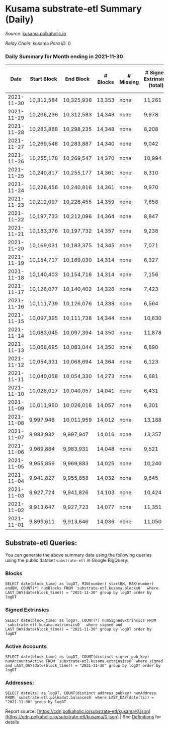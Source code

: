 # Kusama substrate-etl Summary (Daily)

_Source_: [kusama.polkaholic.io](https://kusama.polkaholic.io)

*Relay Chain*: kusama
*Para ID*: 0



### Daily Summary for Month ending in 2021-11-30


| Date | Start Block | End Block | # Blocks | # Missing | # Signed Extrinsics (total) | # Active Accounts | # Addresses with Balances | # Events | # Transfers | # XCM Transfers In | # XCM Transfers Out |
| ---- | ----------- | --------- | -------- | --------- | --------------------------- | ----------------- | ------------------------- | -------- | ----------- | ------------------ | ------------------- |
| 2021-11-30 | 10,312,584 | 10,325,936 | 13,353 | none  | 11,261 | 5,113 | 222,747 | 409,765 | 8,637 ($131,521,071.44) | 180 ($924,093.38) | 138  |
| 2021-11-29 | 10,298,236 | 10,312,583 | 14,348 | none  | 9,678 | 3,959 |  | 408,874 | 6,430 ($28,376,266.30) | 153 ($1,688,524.75) | 157 ($822,095.26) |
| 2021-11-28 | 10,283,888 | 10,298,235 | 14,348 | none  | 8,208 | 3,296 |  | 380,323 | 5,120 ($25,573,170.16) | 170 ($690,517.37) | 121 ($4,709,210.15) |
| 2021-11-27 | 10,269,548 | 10,283,887 | 14,340 | none  | 9,042 | 3,175 |  | 333,899 | 11,990 ($42,627,395.75) | 165 ($991,360.87) | 111 ($292,917.97) |
| 2021-11-26 | 10,255,178 | 10,269,547 | 14,370 | none  | 10,994 | 3,416 |  | 367,558 | 7,140 ($22,324,066.23) | 127 ($635,539.03) | 116 ($1,254,837.00) |
| 2021-11-25 | 10,240,817 | 10,255,177 | 14,361 | none  | 8,310 | 2,860 |  | 321,304 | 4,463 ($41,966,334.46) | 160 ($693,730.61) | 103 ($507,205.35) |
| 2021-11-24 | 10,226,456 | 10,240,816 | 14,361 | none  | 9,970 | 3,200 |  | 347,169 | 5,635 ($18,314,812.92) | 114 ($623,595.81) | 169 ($1,178,911.40) |
| 2021-11-23 | 10,212,097 | 10,226,455 | 14,359 | none  | 7,658 | 2,366 |  | 317,415 | 5,967 ($17,674,246.61) | 121 ($249,500.86) | 142 ($397,652.56) |
| 2021-11-22 | 10,197,733 | 10,212,096 | 14,364 | none  | 8,847 | 2,268 |  | 353,404 | 4,719 ($37,723,784.99) | 101 ($6,967,508.43) | 166 ($1,256,988.20) |
| 2021-11-21 | 10,183,376 | 10,197,732 | 14,357 | none  | 9,238 | 2,008 |  | 328,377 | 4,439 ($8,192,365.87) | 131 ($607,653.24) | 136 ($386,146.08) |
| 2021-11-20 | 10,169,031 | 10,183,375 | 14,345 | none  | 7,071 | 1,837 |  | 303,207 | 3,459 ($9,435,117.34) | 108 ($222,670.99) | 134 ($2,973,767.52) |
| 2021-11-19 | 10,154,717 | 10,169,030 | 14,314 | none  | 6,327 | 1,813 |  | 316,494 | 2,601 ($13,058,328.37) | 120 ($694,376.85) | 152 ($815,276.75) |
| 2021-11-18 | 10,140,403 | 10,154,716 | 14,314 | none  | 7,156 | 2,313 |  | 318,244 | 3,325 ($21,145,396.66) | 142 ($1,788,818.97) | 295 ($1,246,365.72) |
| 2021-11-17 | 10,126,077 | 10,140,402 | 14,326 | none  | 7,423 | 2,275 |  | 313,415 | 4,012 ($26,823,203.37) | 168 ($1,648,909.50) | 160 ($1,689,103.32) |
| 2021-11-16 | 10,111,739 | 10,126,076 | 14,338 | none  | 6,564 | 2,299 |  | 316,687 | 4,182 ($25,922,276.45) | 116 ($989,257.36) | 233 ($1,201,566.40) |
| 2021-11-15 | 10,097,395 | 10,111,738 | 14,344 | none  | 10,630 | 3,648 |  | 361,751 | 6,012 ($78,512,517.12) | 126 ($1,111,149.44) | 144 ($976,740.05) |
| 2021-11-14 | 10,083,045 | 10,097,394 | 14,350 | none  | 11,878 | 4,568 |  | 361,719 | 8,273 ($18,108,917.81) | 185 ($1,186,696.83) | 201 ($1,391,073.46) |
| 2021-11-13 | 10,068,695 | 10,083,044 | 14,350 | none  | 6,890 | 2,348 |  | 308,534 | 3,794 ($13,909,082.81) | 128 ($484,848.70) | 198 ($915,957.72) |
| 2021-11-12 | 10,054,331 | 10,068,694 | 14,364 | none  | 6,123 | 1,946 |  | 313,782 | 2,878 ($16,095,753.36) | 117 ($864,378.28) | 194 ($2,975,607.79) |
| 2021-11-11 | 10,040,058 | 10,054,330 | 14,273 | none  | 6,681 | 2,176 |  | 311,359 | 3,173 ($48,288,619.12) | 146 ($910,371.14) | 167 ($2,206,935.99) |
| 2021-11-10 | 10,026,017 | 10,040,057 | 14,041 | none  | 6,431 | 2,289 |  | 305,206 | 3,340 ($20,193,093.36) | 230 ($7,476,379.31) | 201 ($2,972,055.94) |
| 2021-11-09 | 10,011,960 | 10,026,016 | 14,057 | none  | 6,301 | 2,381 |  | 301,528 | 3,102 ($16,818,239.50) | 142 ($998,619.15) | 176 ($1,407,269.48) |
| 2021-11-08 | 9,997,948 | 10,011,959 | 14,012 | none  | 13,188 | 5,509 |  | 381,189 | 8,923 ($38,401,207.78) | 211 ($809,525.67) | 261 ($1,308,061.36) |
| 2021-11-07 | 9,983,932 | 9,997,947 | 14,016 | none  | 13,357 | 5,809 |  | 373,905 | 10,824 ($38,581,495.02) | 291 ($1,390,602.73) | 289 ($1,301,275.07) |
| 2021-11-06 | 9,969,884 | 9,983,931 | 14,048 | none  | 9,521 | 4,090 |  | 327,247 | 7,358 ($33,866,695.84) | 203 ($2,071,566.30) | 308 ($2,249,465.96) |
| 2021-11-05 | 9,955,859 | 9,969,883 | 14,025 | none  | 10,240 | 4,544 |  | 347,596 | 7,222 ($60,276,394.95) | 150 ($974,530.22) | 188 ($3,328,004.22) |
| 2021-11-04 | 9,941,827 | 9,955,858 | 14,032 | none  | 9,645 | 4,134 |  | 331,243 | 6,699 ($44,305,872.32) | 175 ($1,654,985.49) | 268 ($3,160,215.32) |
| 2021-11-03 | 9,927,724 | 9,941,826 | 14,103 | none  | 10,424 | 4,397 |  | 336,693 | 7,334 ($58,088,070.29) | 234 ($1,487,101.59) | 262 ($1,123,673.56) |
| 2021-11-02 | 9,913,647 | 9,927,723 | 14,077 | none  | 11,351 | 4,589 |  | 351,108 | 7,855 ($57,845,309.53) | 244 ($1,302,671.00) | 199 ($795,988.92) |
| 2021-11-01 | 9,899,611 | 9,913,646 | 14,036 | none  | 11,050 | 4,445 |  | 356,565 | 8,438 ($52,845,669.43) | 193 ($2,265,192.96) | 202 ($1,215,811.21) |

## Substrate-etl Queries:
You can generate the above summary data using the following queries using the public dataset `substrate-etl` in Google BigQuery:


### Blocks
```
SELECT date(block_time) as logDT, MIN(number) startBN, MAX(number) endBN, COUNT(*) numBlocks FROM `substrate-etl.kusama.blocks0`  where LAST_DAY(date(block_time)) = "2021-11-30" group by logDT order by logDT
```


### Signed Extrinsics
```
SELECT date(block_time) as logDT, COUNT(*) numSignedExtrinsics FROM `substrate-etl.kusama.extrinsics0`  where signed and LAST_DAY(date(block_time)) = "2021-11-30" group by logDT order by logDT
```


### Active Accounts
```
SELECT date(block_time) as logDT, COUNT(distinct signer_pub_key) numAccountsActive FROM `substrate-etl.kusama.extrinsics0` where signed and LAST_DAY(date(block_time)) = "2021-11-30" group by logDT order by logDT
```


### Addresses:
```
SELECT date(ts) as logDT, COUNT(distinct address_pubkey) numAddress FROM `substrate-etl.polkadot.balances0` where LAST_DAY(date(ts)) = "2021-11-30" group by logDT
```



Report source: [https://cdn.polkaholic.io/substrate-etl/kusama/0.json](https://cdn.polkaholic.io/substrate-etl/kusama/0.json) | See [Definitions](/DEFINITIONS.md) for details
